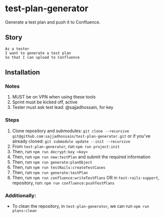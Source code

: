 # test-plan-generator

Generate a test plan and push it to Confluence.

## Story

```gherkin
As a tester  
I want to generate a test plan  
So that I can upload to Confluence  
```

## Installation

### Notes
1. MUST be on VPN when using these tools
2. Sprint must be kicked off, active
3. Tester must ask test lead: @sajjadhossain, for key

### Steps
1. Clone repository and submodules: `git clone --recursive git@github.com:sajjadhossain/test-plan-generator.git` or if you've already cloned: `git submodule update --init --recursive`
2. From `test-plan-generator`, run `npm run project:init`
3. Then, run `npm run decrypt:key <key>`
4. Then, run `npm run new:testPlan` and submit the required information
5. Then, run `npm run generate:planObject`
6. Then, run `npm run testRails:createTestCases`
6. Then, run `npm run generate:testPlan`
7. Then, run `npm run confluence:writeTestPlans` OR in `test-rails-support`, repository, run: `npm run confluence:pushTestPlans`

### Additionally:

* To clean the repository, in `test-plan-generator`, we can run `npm run plans:clean`
